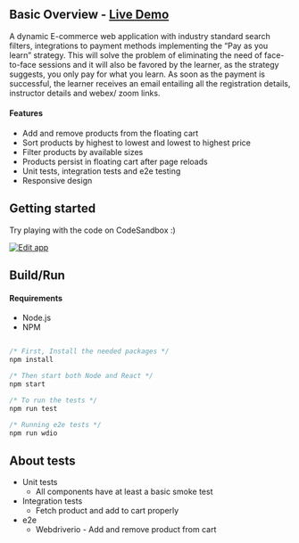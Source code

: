 ## Basic Overview - [Live Demo](https://vtrainonlinelearning.firebaseapp.com/)

A dynamic E-commerce web application with industry standard search filters, integrations to payment methods implementing the “Pay as you learn” strategy. This will solve the problem of eliminating the need of face-to-face sessions and it will also be favored by the learner, as the strategy suggests, you only pay for what you learn. As soon as the payment is successful, the learner receives an email entailing all the registration details, instructor details and webex/ zoom links.

#### Features

- Add and remove products from the floating cart
- Sort products by highest to lowest and lowest to highest price
- Filter products by available sizes
- Products persist in floating cart after page reloads
- Unit tests, integration tests and e2e testing
- Responsive design

## Getting started

Try playing with the code on CodeSandbox :)

[![Edit app](https://codesandbox.io/static/img/play-codesandbox.svg)](https://codesandbox.io/s/74rykw70qq)

## Build/Run

#### Requirements

- Node.js
- NPM

```javascript

/* First, Install the needed packages */
npm install

/* Then start both Node and React */
npm start

/* To run the tests */
npm run test

/* Running e2e tests */
npm run wdio


```

## About tests

- Unit tests
  - All components have at least a basic smoke test
- Integration tests
  - Fetch product and add to cart properly
- e2e
  - Webdriverio - Add and remove product from cart



